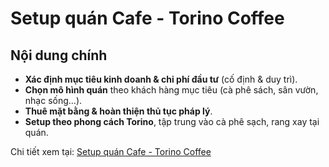 # Setup quán Cafe - Torino Coffee

## Nội dung chính

- **Xác định mục tiêu kinh doanh & chi phí đầu tư** (cố định & duy trì).
- **Chọn mô hình quán** theo khách hàng mục tiêu (cà phê sách, sân vườn, nhạc sống...).
- **Thuê mặt bằng & hoàn thiện thủ tục pháp lý**.
- **Setup theo phong cách Torino**, tập trung vào cà phê sạch, rang xay tại quán.

Chi tiết xem tại: [Setup quán Cafe - Torino Coffee](https://torinocoffee.com/setup-quan-cafe/)
